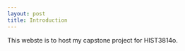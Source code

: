 ```yaml
---
layout: post
title: Introduction
---
```


This webste is to host my capstone project for HIST3814o.
